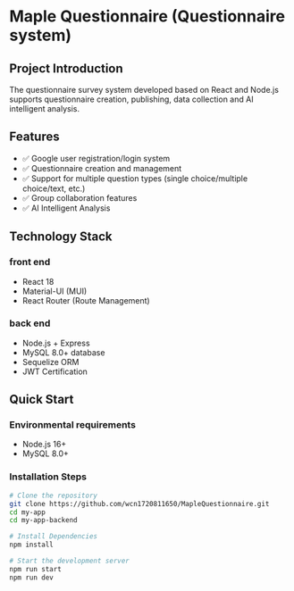 # Maple Questionnaire (Questionnaire system)

## Project Introduction
The questionnaire survey system developed based on React and Node.js supports 
questionnaire creation, publishing, data collection and AI intelligent analysis.
## Features
- ✅ Google user registration/login system
- ✅ Questionnaire creation and management
- ✅ Support for multiple question types (single choice/multiple choice/text, etc.)
- ✅ Group collaboration features
- ✅ AI Intelligent Analysis

## Technology Stack
### front end
- React 18
- Material-UI (MUI)
- React Router (Route Management)

### back end
- Node.js + Express
- MySQL 8.0+ database
- Sequelize ORM
- JWT Certification

## Quick Start

### Environmental requirements
- Node.js 16+
- MySQL 8.0+

### Installation Steps
```bash
# Clone the repository
git clone https://github.com/wcn1720811650/MapleQuestionnaire.git
cd my-app
cd my-app-backend

# Install Dependencies
npm install

# Start the development server
npm run start
npm run dev
```